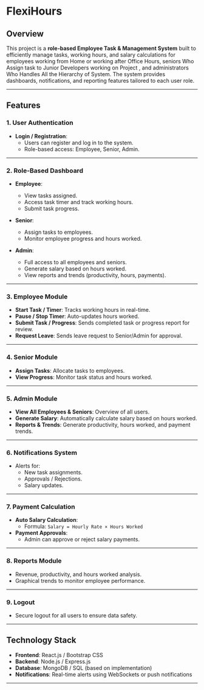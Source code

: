 # FlexiHours

## Overview
This project is a **role-based Employee Task & Management System** built to efficiently manage tasks, working hours, and salary calculations for employees working from Home or working after Office Hours, seniors Who Assign task to Junior Developers working on Project , and administrators Who Handles All the Hierarchy of System. The system provides dashboards, notifications, and reporting features tailored to each user role.

---

## Features

### 1. User Authentication
- **Login / Registration**:
  - Users can register and log in to the system.
  - Role-based access: Employee, Senior, Admin.

---

### 2. Role-Based Dashboard
- **Employee**:
  - View tasks assigned.
  - Access task timer and track working hours.
  - Submit task progress.

- **Senior**:
  - Assign tasks to employees.
  - Monitor employee progress and hours worked.

- **Admin**:
  - Full access to all employees and seniors.
  - Generate salary based on hours worked.
  - View reports and trends (productivity, hours, payments).

---

### 3. Employee Module
- **Start Task / Timer**: Tracks working hours in real-time.
- **Pause / Stop Timer**: Auto-updates hours worked.
- **Submit Task / Progress**: Sends completed task or progress report for review.
- **Request Leave**: Sends leave request to Senior/Admin for approval.

---

### 4. Senior Module
- **Assign Tasks**: Allocate tasks to employees.
- **View Progress**: Monitor task status and hours worked.
---

### 5. Admin Module
- **View All Employees & Seniors**: Overview of all users.
- **Generate Salary**: Automatically calculate salary based on hours worked.
- **Reports & Trends**: Generate productivity, hours worked, and payment trends.

---

### 6. Notifications System
- Alerts for:
  - New task assignments.
  - Approvals / Rejections.
  - Salary updates.

---

### 7. Payment Calculation
- **Auto Salary Calculation**:
  - Formula: `Salary = Hourly Rate × Hours Worked`
- **Payment Approvals**:
  - Admin can approve or reject salary payments.

---

### 8. Reports Module
- Revenue, productivity, and hours worked analysis.
- Graphical trends to monitor employee performance.

---

### 9. Logout
- Secure logout for all users to ensure data safety.

---

## Technology Stack
- **Frontend**: React.js / Bootstrap CSS
- **Backend**: Node.js / Express.js 
- **Database**: MongoDB / SQL (based on implementation)
- **Notifications**: Real-time alerts using WebSockets or push notifications


---


